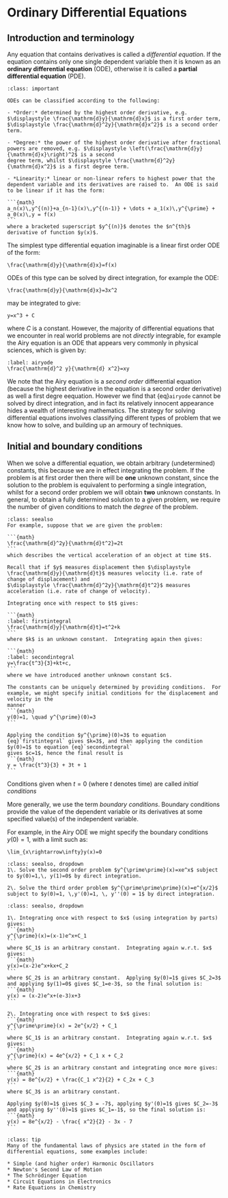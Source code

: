 # Ordinary Differential Equations

## Introduction and terminology

Any equation that contains derivatives is called a *differential equation*. If the equation contains only one single dependent variable then it is 
known as an **ordinary differential equation** (ODE), otherwise it is called a **partial differential equation** (PDE).

````{admonition} Classifying ODEs
:class: important

ODEs can be classified according to the following:

- *Order:* determined by the highest order derivative, e.g. $\displaystyle \frac{\mathrm{d}y}{\mathrm{d}x}$ is a first order term, 
$\displaystyle \frac{\mathrm{d}^2y}{\mathrm{d}x^2}$ is a second order term.

- *Degree:* the power of the highest order derivative after fractional powers are removed, e.g. $\displaystyle \left(\frac{\mathrm{d}y}{\mathrm{d}x}\right)^2$ is a second 
degree term, whilst $\displaystyle \frac{\mathrm{d}^2y}{\mathrm{d}x^2}$ is a first degree term.

- *Linearity:* linear or non-linear refers to highest power that the dependent variable and its derivatives are raised to.  An ODE is said to be linear if it has the form:

```{math}
a_n(x)\,y^{(n)}+a_{n-1}(x)\,y^{(n-1)} + \dots + a_1(x)\,y^{\prime} + a_0(x)\,y = f(x)
```
where a bracketed superscript $y^{(n)}$ denotes the $n^{th}$ derivative of function $y(x)$.

````

The simplest type differential equation imaginable is a linear first order ODE of the form:

```{math}
\frac{\mathrm{d}y}{\mathrm{d}x}=f(x)
```

ODEs of this type can be solved by direct integration, for example the ODE:
```{math}
\frac{\mathrm{d}y}{\mathrm{d}x}=3x^2
```
may be integrated to give:
```{math}
y=x^3 + C
```
where $C$ is a constant.  However, the majority of differential equations that we encounter in real world problems are not *directly* integrable, for 
example the Airy equation is an ODE that appears very commonly in physical sciences, which is given by:
```{math}
:label: airyode
\frac{\mathrm{d}^2 y}{\mathrm{d} x^2}=xy
```
We note that the Airy equation is a *second order* differential equation (because the highest derivative in the equation is a second order derivative) as well a first 
degre eequation.  However we find that {eq}`airyode` cannot be solved by direct integration, and in fact its relatively innocent appearance hides a wealth of interesting 
mathematics.  The strategy for solving differential equations involves classifying different types of problem that we know how to solve, and building up an 
armoury of techniques.


## Initial and boundary conditions

When we solve a differential equation, we obtain arbitrary (undetermined) constants, this because we are in effect integrating the problem.  If the problem is at first 
order then there will be **one** unknown constant, since the solution to the problem is equivalent to performing a single integration, whilst for a second order 
problem we will obtain **two** unknown constants.  In general, to obtain a fully determined solution to a given problem, we require the number of given 
conditions to match the *degree* of the problem.

````{admonition} Worked example
:class: seealso
For example, suppose that we are given the problem:

```{math}
\frac{\mathrm{d}^2y}{\mathrm{d}t^2}=2t
```
which describes the vertical acceleration of an object at time $t$.

Recall that if $y$ measures displacement then $\displaystyle \frac{\mathrm{d}y}{\mathrm{d}t}$ measures velocity (i.e. rate of change of displacement) and 
$\displaystyle \frac{\mathrm{d}^2y}{\mathrm{d}t^2}$ measures acceleration (i.e. rate of change of velocity).

Integrating once with respect to $t$ gives:

```{math}
:label: firstintegral
\frac{\mathrm{d}y}{\mathrm{d}t}=t^2+k
```
where $k$ is an unknown constant.  Integrating again then gives:

```{math}
:label: secondintegral
y=\frac{t^3}{3}+kt+c,
```
where we have introduced another unknown constant $c$.

The constants can be uniquely determined by providing conditions.  For example, we might specify initial conditions for the displacement and velocity in the 
manner 
```{math}
y(0)=1, \quad y^{\prime}(0)=3
```

Applying the condition $y^{\prime}(0)=3$ to equation {eq}`firstintegral` gives $k=3$, and then applying the condition $y(0)=1$ to equation {eq}`secondintegral` 
gives $c=1$, hence the final result is 
```{math}
y = \frac{t^3}{3} + 3t + 1
```

````

Conditions given when $t=0$ (where $t$ denotes time) are called *initial conditions*

More generally, we use the term *boundary conditions*.  Boundary conditions provide the value of the dependent variable or its derivatives at some 
specified value(s) of the independent variable.

For example, in the Airy ODE we might specify the boundary conditions $y(0)=1$, with a limit such as:
```{math}
\lim_{x\rightarrow\infty}y(x)=0
```


````{admonition} Practice questions
:class: seealso, dropdown
1\. Solve the second order problem $y^{\prime\prime}(x)=xe^x$ subject to $y(0)=1,\, y(1)=0$ by direct integration. 

2\. Solve the third order problem $y^{\prime\prime\prime}(x)=e^{x/2}$ subject to $y(0)=1, \,y'(0)=1, \, y''(0) = 1$ by direct integration. 
````

````{admonition} Solution
:class: seealso, dropdown

1\. Integrating once with respect to $x$ (using integration by parts) gives: 
```{math}
y^{\prime}(x)=(x-1)e^x+C_1
```
where $C_1$ is an arbitrary constant.  Integrating again w.r.t. $x$ gives:
```{math}
y(x)=(x-2)e^x+kx+C_2
```
where $C_2$ is an arbitrary constant.  Applying $y(0)=1$ gives $C_2=3$ and applying $y(1)=0$ gives $C_1=e-3$, so the final solution is:
```{math}
y(x) = (x-2)e^x+(e-3)x+3
```

2\. Integrating once with respect to $x$ gives: 
```{math}
y^{\prime\prime}(x) = 2e^{x/2} + C_1
```
where $C_1$ is an arbitrary constant.  Integrating again w.r.t. $x$ gives:
```{math}
y^{\prime}(x) = 4e^{x/2} + C_1 x + C_2
```
where $C_2$ is an arbitrary constant and integrating once more gives:
```{math}
y(x) = 8e^{x/2} + \frac{C_1 x^2}{2} + C_2x + C_3
```
where $C_3$ is an arbitrary constant.  

Applying $y(0)=1$ gives $C_3 = -7$, applying $y'(0)=1$ gives $C_2=-3$ and applying $y''(0)=1$ gives $C_1=-1$, so the final solution is:
```{math}
y(x) = 8e^{x/2} - \frac{ x^2}{2} - 3x - 7
```
````

````{admonition} Real Life Examples
:class: tip
Many of the fundamental laws of physics are stated in the form of differential equations, some examples include:

* Simple (and higher order) Harmonic Oscillators
* Newton's Second Law of Motion
* The Schrödinger Equation
* Circuit Equations in Electronics
* Rate Equations in Chemistry
```` 


